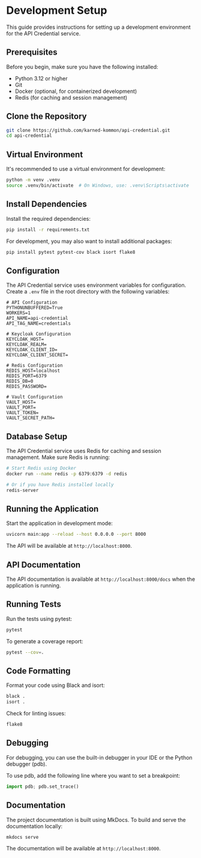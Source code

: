 # Development Setup

This guide provides instructions for setting up a development environment for the API Credential service.

## Prerequisites

Before you begin, make sure you have the following installed:

- Python 3.12 or higher
- Git
- Docker (optional, for containerized development)
- Redis (for caching and session management)

## Clone the Repository

```bash
git clone https://github.com/karned-kommon/api-credential.git
cd api-credential
```

## Virtual Environment

It's recommended to use a virtual environment for development:

```bash
python -m venv .venv
source .venv/bin/activate  # On Windows, use: .venv\Scripts\activate
```

## Install Dependencies

Install the required dependencies:

```bash
pip install -r requirements.txt
```

For development, you may also want to install additional packages:

```bash
pip install pytest pytest-cov black isort flake8
```

## Configuration

The API Credential service uses environment variables for configuration. Create a `.env` file in the root directory with the following variables:

```
# API Configuration
PYTHONUNBUFFERED=True
WORKERS=1
API_NAME=api-credential
API_TAG_NAME=credentials

# Keycloak Configuration
KEYCLOAK_HOST=
KEYCLOAK_REALM=
KEYCLOAK_CLIENT_ID=
KEYCLOAK_CLIENT_SECRET=

# Redis Configuration
REDIS_HOST=localhost
REDIS_PORT=6379
REDIS_DB=0
REDIS_PASSWORD=

# Vault Configuration
VAULT_HOST=
VAULT_PORT=
VAULT_TOKEN=
VAULT_SECRET_PATH=
```

## Database Setup

The API Credential service uses Redis for caching and session management. Make sure Redis is running:

```bash
# Start Redis using Docker
docker run --name redis -p 6379:6379 -d redis

# Or if you have Redis installed locally
redis-server
```

## Running the Application

Start the application in development mode:

```bash
uvicorn main:app --reload --host 0.0.0.0 --port 8000
```

The API will be available at `http://localhost:8000`.

## API Documentation

The API documentation is available at `http://localhost:8000/docs` when the application is running.

## Running Tests

Run the tests using pytest:

```bash
pytest
```

To generate a coverage report:

```bash
pytest --cov=.
```

## Code Formatting

Format your code using Black and isort:

```bash
black .
isort .
```

Check for linting issues:

```bash
flake8
```

## Debugging

For debugging, you can use the built-in debugger in your IDE or the Python debugger (pdb).

To use pdb, add the following line where you want to set a breakpoint:

```python
import pdb; pdb.set_trace()
```

## Documentation

The project documentation is built using MkDocs. To build and serve the documentation locally:

```bash
mkdocs serve
```

The documentation will be available at `http://localhost:8000`.
